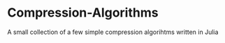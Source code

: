# Compression-Algorithms
A small collection of a few simple compression algorihtms written in Julia
